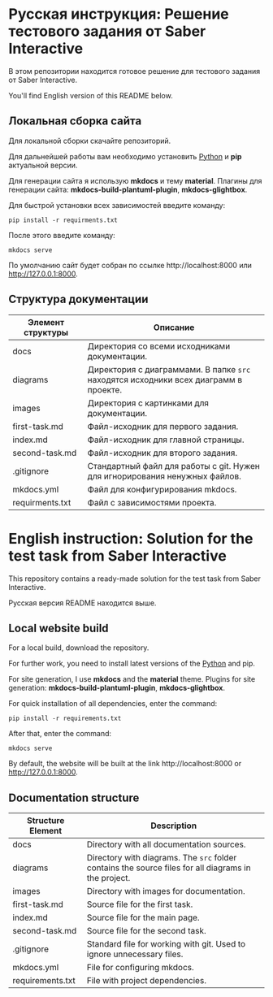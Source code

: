 # Русская инструкция: Решение тестового задания от Saber Interactive

В этом репозитории находится готовое решение для тестового задания от Saber Interactive.

You'll find English version of this README below.

## Локальная сборка сайта

Для локальной сборки скачайте репозиторий.

Для дальнейшей работы вам необходимо установить [Python](https://www.python.org/downloads/) и **pip** актуальной версии.

Для генерации сайта я использую **mkdocs** и тему **material**.
Плагины для генерации сайта: **mkdocs-build-plantuml-plugin**, **mkdocs-glightbox**.

Для быстрой установки всех зависимостей введите команду:

    pip install -r requirments.txt

После этого введите команду:

    mkdocs serve

По умолчанию сайт будет собран по ссылке http://localhost:8000 или http://127.0.0.1:8000.

## Структура документации

| Элемент структуры | Описание |
|---|---|
| docs | Директория со всеми исходниками документации. |
| diagrams | Директория с диаграммами. В папке `src` находятся исходники всех диаграмм в проекте. |
| images | Директория с картинками для документации. |
| first-task.md | Файл-исходник для первого задания. |
| index.md | Файл-исходник для главной страницы. |
| second-task.md | Файл-исходник для второго задания. |
| .gitignore | Стандартный файл для работы с git. Нужен для игнорирования ненужных файлов. |
| mkdocs.yml | Файл для конфигурирования mkdocs. |
| requirments.txt | Файл с зависимостями проекта. |

# English instruction: Solution for the test task from Saber Interactive

This repository contains a ready-made solution for the test task from Saber Interactive.

Русская версия README находится выше.

## Local website build

For a local build, download the repository.

For further work, you need to install latest versions of the [Python](https://www.python.org/downloads/) and pip.

For site generation, I use **mkdocs** and the **material** theme.
Plugins for site generation: **mkdocs-build-plantuml-plugin**, **mkdocs-glightbox**.

For quick installation of all dependencies, enter the command:

    pip install -r requirements.txt

After that, enter the command:

    mkdocs serve

By default, the website will be built at the link http://localhost:8000 or http://127.0.0.1:8000.

## Documentation structure

| Structure Element | Description |
|---|---|
| docs | Directory with all documentation sources. |
| diagrams | Directory with diagrams. The `src` folder contains the source files for all diagrams in the project. |
| images | Directory with images for documentation. |
| first-task.md | Source file for the first task. |
| index.md | Source file for the main page. |
| second-task.md | Source file for the second task. |
| .gitignore | Standard file for working with git. Used to ignore unnecessary files. |
| mkdocs.yml | File for configuring mkdocs. |
| requirements.txt | File with project dependencies. |
